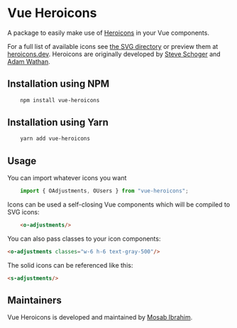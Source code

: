 # Vue Heroicons

A package to easily make use of [Heroicons](https://github.com/refactoringui/heroicons) in your Vue components.

For a full list of available icons see [the SVG directory](resources/svg) or preview them at [heroicons.dev](https://heroicons.dev). Heroicons are originally developed by [Steve Schoger](https://twitter.com/steveschoger) and [Adam Wathan](https://twitter.com/adamwathan).

## Installation using NPM

```bash
    npm install vue-heroicons
```

## Installation using Yarn

```bash
    yarn add vue-heroicons
```

## Usage

You can import whatever icons you want

```javascript
    import { OAdjustments, OUsers } from "vue-heroicons";
```

Icons can be used a self-closing Vue components which will be compiled to SVG icons:

```html
    <o-adjustments/>
```

You can also pass classes to your icon components:

```html
<o-adjustments classes="w-6 h-6 text-gray-500"/>
```

The solid icons can be referenced like this:

```html
<s-adjustments/>
```

## Maintainers

Vue Heroicons is developed and maintained by [Mosab Ibrahim](https://miaababikir.me).